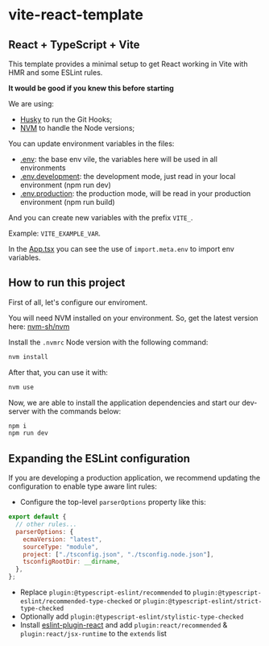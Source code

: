 # vite-react-template

## React + TypeScript + Vite

This template provides a minimal setup to get React working in Vite with HMR and some ESLint rules.

**It would be good if you knew this before starting**

We are using:

- [Husky](https://typicode.github.io/husky/) to run the Git Hooks;
- [NVM](https://github.com/nvm-sh/nvm) to handle the Node versions;

You can update environment variables in the files:

- [.env](./.env): the base env vile, the variables here will be used in all environments
- [.env.development](./.env): the development mode, just read in your local environment (npm run dev)
- [.env.production](./.env): the production mode, will be read in your production environment (npm run build)

And you can create new variables with the prefix `VITE_`.

Example: `VITE_EXAMPLE_VAR`.

In the [App.tsx](./src/App.tsx) you can see the use of `import.meta.env` to import env variables.

## How to run this project

First of all, let's configure our enviroment.

You will need NVM installed on your environment. So, get the latest version here: [nvm-sh/nvm](https://github.com/nvm-sh/nvm)

Install the `.nvmrc` Node version with the following command:

```sh
nvm install
```

After that, you can use it with:

```sh
nvm use
```

Now, we are able to install the application dependencies and start our dev-server with the commands below:

```sh
npm i
npm run dev
```

## Expanding the ESLint configuration

If you are developing a production application, we recommend updating the configuration to enable type aware lint rules:

- Configure the top-level `parserOptions` property like this:

```js
export default {
  // other rules...
  parserOptions: {
    ecmaVersion: "latest",
    sourceType: "module",
    project: ["./tsconfig.json", "./tsconfig.node.json"],
    tsconfigRootDir: __dirname,
  },
};
```

- Replace `plugin:@typescript-eslint/recommended` to `plugin:@typescript-eslint/recommended-type-checked` or `plugin:@typescript-eslint/strict-type-checked`
- Optionally add `plugin:@typescript-eslint/stylistic-type-checked`
- Install [eslint-plugin-react](https://github.com/jsx-eslint/eslint-plugin-react) and add `plugin:react/recommended` & `plugin:react/jsx-runtime` to the `extends` list
